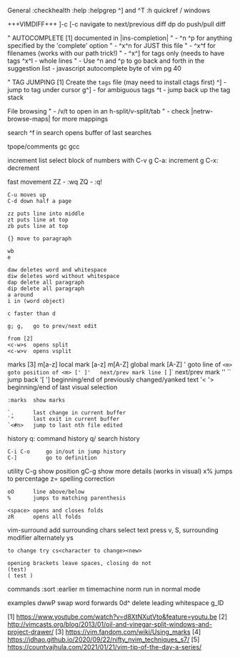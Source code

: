 General
    :checkhealth
    :help
    :helpgrep
    ^] and ^T
    :h quickref / windows

+++VIMDIFF+++
]-c [-c     navigate to next/previous diff
dp do       push/pull diff

" AUTOCOMPLETE [1] documented in |ins-completion|
    " - ^n ^p for anything specified by the 'complete' option
    " - ^x^n for JUST this file
    " - ^x^f for filenames (works with our path trick!)
    " - ^x^] for tags only (needs to have tags
    ^x^l - whole lines
    " - Use ^n and ^p to go back and forth in the suggestion list
    <C-x> <C-o> - javascript autocomplete
    byte of vim pg 40

" TAG JUMPING [1]
    Create the `tags` file (may need to install ctags first)
    ^] - jump to tag under cursor
    g^] - for ambiguous tags
    ^t - jump back up the tag stack

File browsing
    " - <CR>/v/t to open in an h-split/v-split/tab
    " - check |netrw-browse-maps| for more mappings

search
    ^f in search opens buffer of last searches

tpope/comments
    gc
    gcc

increment list
    select block of numbers with C-v
    g C-a: increment
    g C-x: decrement

fast movement
    ZZ - :wq
    ZQ - :q!

    C-u moves up 
    C-d down half a page

    zz puts line into middle
    zt puts line at top
    zb puts line at top
    
    {} move to paragraph

    wb
    e

    daw deletes word and whitespace
    diw deletes word without whitespace
    dap delete all paragraph
    dip delete all paragraph
    a around
    i in (word object)
 
    c faster than d

    g; g,   go to prev/next edit 

    from [2]
    <c-w>s 	opens split
    <c-w>v 	opens vsplit

marks [3]
    m[a-z]  local mark [a-z]
    m[A-Z]  global mark [A-Z]
    '<m>    goto line of <m>
    `<m>    goto position of <m>
    [' ]'   next/prev mark line
    [` ]`   next/prev mark
    '' ``   jump back
    '[ ']   beginning/end of previously changed/yanked text
    '< '>   beginning/end of last visual selection

    :marks  show marks

    `.      last change in current buffer
    `"      last exit in current buffer
    `<#n>   jump to last nth file edited

history
    q: command history
    q/ search history

    C-i C-o     go in/out in jump history
    C-]         go to definition

utility
    C-g     show position
    gC-g    show more details (works in visual)
    x%      jumps to percentage
    z=      spelling correction

    oO      line above/below
    %       jumps to matching parenthesis

    <space> opens and closes folds
    zR      opens all folds


vim-surround
    add surrounding chars
        select text
        press v, S, surrounding modifier
    alternately ys<object><surrounding char>

    to change try cs<character to change><new>

    opening brackets leave spaces, closing do not
    (test)
    ( test )

commands
  :sort
  :earlier <x>m    timemachine
  norm <cmd> run in normal mode

examples
    dwwP    swap word forwards
    0d^     delete leading whitespace
    g_lD
  
[1] https://www.youtube.com/watch?v=d8XtNXutVto&feature=youtu.be
[2] http://vimcasts.org/blog/2013/01/oil-and-vinegar-split-windows-and-project-drawer/
[3] https://vim.fandom.com/wiki/Using_marks
[4] https://jdhao.github.io/2020/09/22/nifty_nvim_techniques_s7/
[5] https://countvajhula.com/2021/01/21/vim-tip-of-the-day-a-series/

